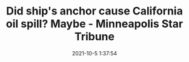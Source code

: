 ---
"title": "Did ship's anchor cause California oil spill? Maybe - Minneapolis Star Tribune"
"date": "2021-10-5 1:37:54"
"feed_name": "GOOGLENEWSDRILLING"
"feed_website": "https://news.google.com/search?q=drilling%2Bincident&hl=en-US&gl=US&ceid=US:en"
"feed_rss": "https://news.google.com/rss/search?q=drilling%2Bincident&hl=en-US&gl=US&ceid=US:en"
"link": "https://www.startribune.com/did-ships-anchor-cause-california-oil-spill-maybe/600103425/"
"source": "{'href': 'https://www.startribune.com', 'title': 'Minneapolis Star Tribune'}"
"file": "_posts/2021-1-1-d9794227bdd3b809f6447171fe58c01e7d432352.md"
"accident": "1"
"drilling": "1"
"dead": "0"
"injured": "0"
"arrested": "0"
"place": "unknown place"
"where": "unknown site"
"causes": "unknown"
"place_uri": "unknown place"
---